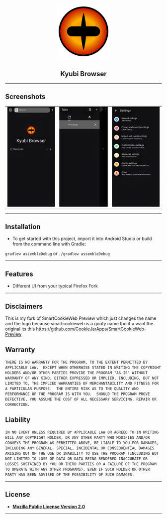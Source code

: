 <p align="center"><a href="#"><img src="Images/14-149823_naruto-eye-png-television-the-drug-of-the.png"
" height="180" title="Kyubi Browser" alt="Kyubi Browser"></a></p>

<h2 align="center"><b>Kyubi Browser</b></h2>
<p align="center">

---

## Screenshots

<table>
 <tr>
 <td><img src="Images/photo_5908883884509085941_y.jpg" /></td>
 <td><img src="Images/photo_5908883884509085940_y.jpg" /></td>
 <td><img src="Images/photo_5908883884509085939_y.jpg" /></td>
 </tr>
</table>

---

## Installation

- To get started with this project, import it into Android Studio or build from the command line with Gradle:
 
 `gradlew assembleDebug` or `./gradlew assembleDebug`

---

## Features

- Different UI from your typical Firefox Fork

---

## Disclaimers

This is my fork of SmartCookieWeb Preview which just changes the name and the logo because smartcookieweb is a goofy name
tho if u want the original its this <link>https://github.com/CookieJarApps/SmartCookieWeb-Preview</link>

## Warranty

  `THERE IS NO WARRANTY FOR THE PROGRAM, TO THE EXTENT PERMITTED BY
APPLICABLE LAW.  EXCEPT WHEN OTHERWISE STATED IN WRITING THE COPYRIGHT
HOLDERS AND/OR OTHER PARTIES PROVIDE THE PROGRAM "AS IS" WITHOUT WARRANTY
OF ANY KIND, EITHER EXPRESSED OR IMPLIED, INCLUDING, BUT NOT LIMITED TO,
THE IMPLIED WARRANTIES OF MERCHANTABILITY AND FITNESS FOR A PARTICULAR
PURPOSE.  THE ENTIRE RISK AS TO THE QUALITY AND PERFORMANCE OF THE PROGRAM
IS WITH YOU.  SHOULD THE PROGRAM PROVE DEFECTIVE, YOU ASSUME THE COST OF
ALL NECESSARY SERVICING, REPAIR OR CORRECTION.`

## Liability

  `IN NO EVENT UNLESS REQUIRED BY APPLICABLE LAW OR AGREED TO IN WRITING
WILL ANY COPYRIGHT HOLDER, OR ANY OTHER PARTY WHO MODIFIES AND/OR CONVEYS
THE PROGRAM AS PERMITTED ABOVE, BE LIABLE TO YOU FOR DAMAGES, INCLUDING ANY
GENERAL, SPECIAL, INCIDENTAL OR CONSEQUENTIAL DAMAGES ARISING OUT OF THE
USE OR INABILITY TO USE THE PROGRAM (INCLUDING BUT NOT LIMITED TO LOSS OF
DATA OR DATA BEING RENDERED INACCURATE OR LOSSES SUSTAINED BY YOU OR THIRD
PARTIES OR A FAILURE OF THE PROGRAM TO OPERATE WITH ANY OTHER PROGRAMS),
EVEN IF SUCH HOLDER OR OTHER PARTY HAS BEEN ADVISED OF THE POSSIBILITY OF
SUCH DAMAGES.`


---


## License

- **[Mozilla Public License Version 2.0](https://www.mozilla.org/en-US/MPL/2.0/)**

---
